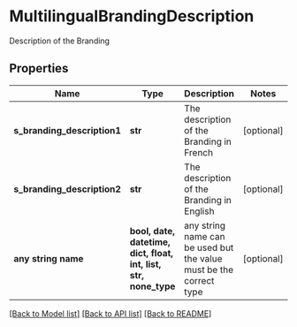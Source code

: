 # MultilingualBrandingDescription

Description of the Branding

## Properties
Name | Type | Description | Notes
------------ | ------------- | ------------- | -------------
**s_branding_description1** | **str** | The description of the Branding in French | [optional] 
**s_branding_description2** | **str** | The description of the Branding in English | [optional] 
**any string name** | **bool, date, datetime, dict, float, int, list, str, none_type** | any string name can be used but the value must be the correct type | [optional]

[[Back to Model list]](../README.md#documentation-for-models) [[Back to API list]](../README.md#documentation-for-api-endpoints) [[Back to README]](../README.md)


